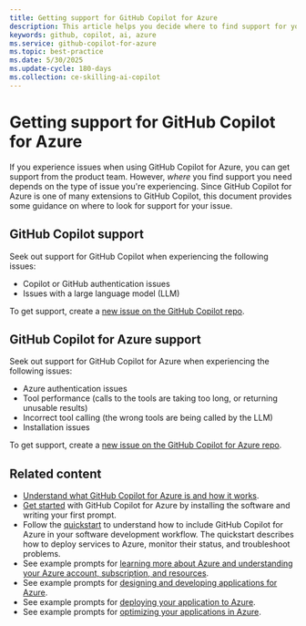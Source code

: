 ```yaml
---
title: Getting support for GitHub Copilot for Azure
description: This article helps you decide where to find support for your issue.
keywords: github, copilot, ai, azure
ms.service: github-copilot-for-azure
ms.topic: best-practice
ms.date: 5/30/2025
ms.update-cycle: 180-days
ms.collection: ce-skilling-ai-copilot
---
```


# Getting support for GitHub Copilot for Azure

If you experience issues when using GitHub Copilot for Azure, you can get support from the product team. However, _where_ you find support you need depends on the type of issue you're experiencing. Since GitHub Copilot for Azure is one of many extensions to GitHub Copilot, this document provides some guidance on where to look for support for your issue.

## GitHub Copilot support

Seek out support for GitHub Copilot when experiencing the following issues:

- Copilot or GitHub authentication issues
- Issues with a large language model (LLM)

To get support, create a [new issue on the GitHub Copilot repo](https://github.com/microsoft/vscode-copilot-release/issues).

## GitHub Copilot for Azure support

Seek out support for GitHub Copilot for Azure when experiencing the following issues:

- Azure authentication issues
- Tool performance (calls to the tools are taking too long, or returning unusable results)
- Incorrect tool calling (the wrong tools are being called by the LLM)
- Installation issues

To get support, create a [new issue on the GitHub Copilot for Azure repo](https://github.com/microsoft/GitHub-Copilot-for-Azure/issues).

## Related content

- [Understand what GitHub Copilot for Azure is and how it works](introduction.md).
- [Get started](get-started.md) with GitHub Copilot for Azure by installing the software and writing your first prompt.
- Follow the [quickstart](quickstart-build-deploy-applications.md) to understand how to include GitHub Copilot for Azure in your software development workflow. The quickstart describes how to deploy services to Azure, monitor their status, and troubleshoot problems.
- See example prompts for [learning more about Azure and understanding your Azure account, subscription, and resources](learn-examples.md).
- See example prompts for [designing and developing applications for Azure](design-develop-examples.md).
- See example prompts for [deploying your application to Azure](deploy-examples.md).
- See example prompts for [optimizing your applications in Azure](optimize-examples.md).

